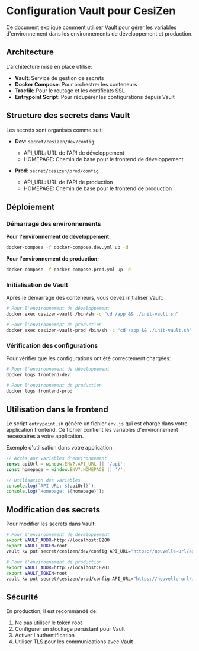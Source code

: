 # Configuration Vault pour CesiZen

Ce document explique comment utiliser Vault pour gérer les variables d'environnement dans les environnements de développement et production.

## Architecture

L'architecture mise en place utilise:
- **Vault**: Service de gestion de secrets
- **Docker Compose**: Pour orchestrer les conteneurs
- **Traefik**: Pour le routage et les certificats SSL
- **Entrypoint Script**: Pour récupérer les configurations depuis Vault

## Structure des secrets dans Vault

Les secrets sont organisés comme suit:
- **Dev**: `secret/cesizen/dev/config` 
  - API_URL: URL de l'API de développement
  - HOMEPAGE: Chemin de base pour le frontend de développement
  
- **Prod**: `secret/cesizen/prod/config`
  - API_URL: URL de l'API de production
  - HOMEPAGE: Chemin de base pour le frontend de production

## Déploiement

### Démarrage des environnements

**Pour l'environnement de développement:**
```bash
docker-compose -f docker-compose.dev.yml up -d
```

**Pour l'environnement de production:**
```bash
docker-compose -f docker-compose.prod.yml up -d
```

### Initialisation de Vault

Après le démarrage des conteneurs, vous devez initialiser Vault:

```bash
# Pour l'environnement de développement
docker exec cesizen-vault /bin/sh -c "cd /app && ./init-vault.sh"

# Pour l'environnement de production
docker exec cesizen-vault-prod /bin/sh -c "cd /app && ./init-vault.sh"
```

### Vérification des configurations

Pour vérifier que les configurations ont été correctement chargées:

```bash
# Pour l'environnement de développement
docker logs frontend-dev

# Pour l'environnement de production
docker logs frontend-prod
```

## Utilisation dans le frontend

Le script `entrypoint.sh` génère un fichier `env.js` qui est chargé dans votre application frontend. Ce fichier contient les variables d'environnement nécessaires à votre application.

Exemple d'utilisation dans votre application:

```javascript
// Accès aux variables d'environnement
const apiUrl = window.ENV?.API_URL || '/api';
const homepage = window.ENV?.HOMEPAGE || '/';

// Utilisation des variables
console.log(`API URL: ${apiUrl}`);
console.log(`Homepage: ${homepage}`);
```

## Modification des secrets

Pour modifier les secrets dans Vault:

```bash
# Pour l'environnement de développement
export VAULT_ADDR=http://localhost:8200
export VAULT_TOKEN=root
vault kv put secret/cesizen/dev/config API_URL="https://nouvelle-url/api" HOMEPAGE="/nouveau-chemin"

# Pour l'environnement de production
export VAULT_ADDR=http://localhost:8201
export VAULT_TOKEN=root
vault kv put secret/cesizen/prod/config API_URL="https://nouvelle-url/api" HOMEPAGE="/nouveau-chemin"
```

## Sécurité

En production, il est recommandé de:
1. Ne pas utiliser le token root
2. Configurer un stockage persistant pour Vault
3. Activer l'authentification
4. Utiliser TLS pour les communications avec Vault 